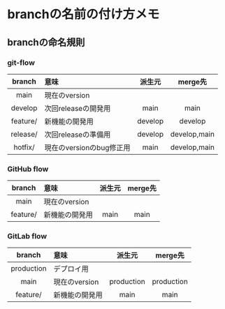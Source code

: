 # branchの名前の付け方メモ
##  branchの命名規則
### git-flow
| branch | 意味 | 派生元 | merge先 |
| :----: | :---- | :----: | :----: |
| main | 現在のversion |   |   |
| develop | 次回releaseの開発用 | main | main |
| feature/ | 新機能の開発用 | develop | develop |
| release/ | 次回releaseの準備用 | develop | develop,main |
| hotfix/ | 現在のversionのbug修正用 | main | develop,main |
### GitHub flow
| branch | 意味 | 派生元 | merge先 |
| :----: | :---- | :----: | :----: |
| main | 現在のversion |   |   |
| feature/ | 新機能の開発用 | main | main |
### GitLab flow
| branch | 意味 | 派生元 | merge先 |
| :----: | :---- | :----: | :----: |
| production | デプロイ用 |  |  |
| main | 現在のversion | production | production |
| feature/ | 新機能の開発用 | main | main |
